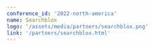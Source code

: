 ```yaml
---
conference_id: '2022-north-america'
name: Searchblox
logo: '/assets/media/partners/searchblox.png'
link: '/partners/searchblox.html'
---
```

